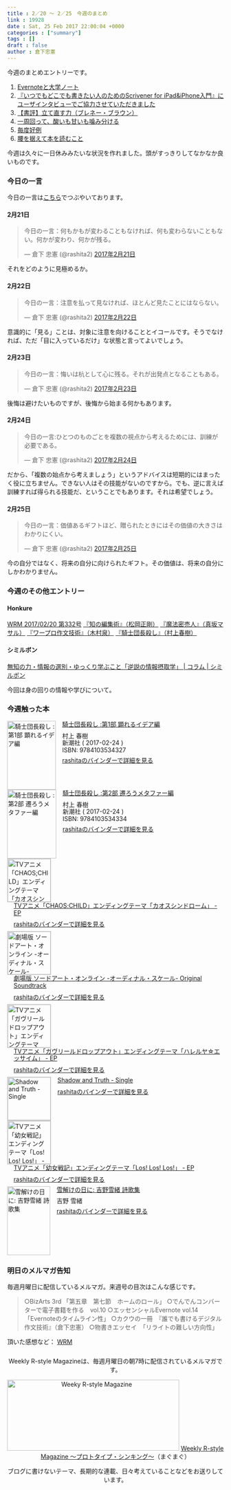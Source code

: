 ```yaml
---
title : 2／20 〜 2／25　今週のまとめ
link : 19928
date : Sat, 25 Feb 2017 22:00:04 +0000
categories : ["summary"]
tags : []
draft : false
author : 倉下忠憲
---
```


今週のまとめエントリーです。
 
<ol>
<li><a href="https://rashita.net/blog/?p=19898">Evernoteと大学ノート</a></li>
<li><a href="https://rashita.net/blog/?p=19903">『いつでもどこでも書きたい人のためのScrivener for iPad&amp;iPhone入門』にユーザインタビューでご協力させていただきました</a></li>
<li><a href="https://rashita.net/blog/?p=19910">【書評】立て直す力（ブレネー・ブラウン）</a></li>
<li><a href="https://rashita.net/blog/?p=19915">一周回って、酸いも甘いも噛み分ける</a></li>
<li><a href="https://rashita.net/blog/?p=19918">毎度好例</a></li>
<li><a href="https://rashita.net/blog/?p=19922">腰を据えて本を読むこと</a></li>
</ol>

今週は久々に一日休みみたいな状況を作れました。頭がすっきりしてなかなか良いものです。

<h3>今日の一言</h3>
今日の一言は<a href="http://twitter.com/rashita2 ">こちら</a>でつぶやいております。


<h4>2月21日</h4>

<blockquote class="twitter-tweet" data-lang="ja"><p lang="ja" dir="ltr">今日の一言：何もかもが変わることもなければ、何も変わらないこともない。何かが変わり、何かが残る。</p>&mdash; 倉下 忠憲 (@rashita2) <a href="https://twitter.com/rashita2/status/833878529943035905">2017年2月21日</a></blockquote>
<script async src="//platform.twitter.com/widgets.js" charset="utf-8"></script>

それをどのように見極めるか。

<h4>2月22日</h4>

<blockquote class="twitter-tweet" data-lang="ja"><p lang="ja" dir="ltr">今日の一言：注意を払って見なければ、ほとんど見たことにはならない。</p>&mdash; 倉下 忠憲 (@rashita2) <a href="https://twitter.com/rashita2/status/834259391368945664">2017年2月22日</a></blockquote>
<script async src="//platform.twitter.com/widgets.js" charset="utf-8"></script>

意識的に「見る」ことは、対象に注意を向けることとイコールです。そうでなければ、ただ「目に入っているだけ」な状態と言ってよいでしょう。

<h4>2月23日</h4>

<blockquote class="twitter-tweet" data-lang="ja"><p lang="ja" dir="ltr">今日の一言：悔いは杭として心に残る。それが出発点となることもある。</p>&mdash; 倉下 忠憲 (@rashita2) <a href="https://twitter.com/rashita2/status/834658092881031169">2017年2月23日</a></blockquote>
<script async src="//platform.twitter.com/widgets.js" charset="utf-8"></script>

後悔は避けたいものですが、後悔から始まる何かもあります。

<h4>2月24日</h4>

<blockquote class="twitter-tweet" data-lang="ja"><p lang="ja" dir="ltr">今日の一言:ひとつのものごとを複数の視点から考えるためには、訓練が必要である。</p>&mdash; 倉下 忠憲 (@rashita2) <a href="https://twitter.com/rashita2/status/834950650899243008">2017年2月24日</a></blockquote>
<script async src="//platform.twitter.com/widgets.js" charset="utf-8"></script>

だから、「複数の始点から考えましょう」というアドバイスは短期的にはまったく役に立ちません。できない人はその技能がないのですから。でも、逆に言えば訓練すれば得られる技能だ、ということでもあります。それは希望でしょう。

<h4>2月25日</h4>

<blockquote class="twitter-tweet" data-lang="ja"><p lang="ja" dir="ltr">今日の一言：価値あるギフトほど、贈られたときにはその価値の大きさはわかりにくい。</p>&mdash; 倉下 忠憲 (@rashita2) <a href="https://twitter.com/rashita2/status/835333601747058688">2017年2月25日</a></blockquote>
<script async src="//platform.twitter.com/widgets.js" charset="utf-8"></script>

今の自分ではなく、将来の自分に向けられたギフト。その価値は、将来の自分にしかわかりません。

<h3>今週のその他エントリー</h3>

<H4>Honkure</H4>

<a href="http://honkure.net/rbook/archives/1685">WRM 2017/02/20 第332号</a>
<a href="http://honkure.net/rbook/archives/1688">『知の編集術』（松岡正剛）</a>
<a href="http://honkure.net/rbook/archives/1697">『魔法密売人』（真坂マサル）</a>
<a href="http://honkure.net/rbook/archives/1702">『ワープロ作文技術』（木村泉）</a>
<a href="http://honkure.net/rbook/archives/1706">『騎士団長殺し』（村上春樹）</a>

<H4>シミルボン</H4>

<a href="https://shimirubon.jp/columns/1679339">無知の力・情報の選別・ゆっくり学ぶこと「逆説の情報摂取学」 | コラム | シミルボン</a>

今回は身の回りの情報や学びについて。

<H3>今週触った本</H3>

<div class="mm-middle" style="margin-bottom:0px;"><div class="mm-image" style="float:left;"><a href="http://www.amazon.co.jp/exec/obidos/ASIN/410353432X/rashita1000-22 /ref=nosim" target="_blank"><img src="https://images-fe.ssl-images-amazon.com/images/I/51zgU-HZRKL._SL160_.jpg" alt="騎士団長殺し :第1部 顕れるイデア編" title="騎士団長殺し :第1部 顕れるイデア編" width="113" height="160" border="0" /></a></div><div class="mm-content" style="float:left;margin-left:15px;line-height:120%"><div class="mm-title" style="line-height:120%"><a href="http://www.amazon.co.jp/exec/obidos/ASIN/410353432X/rashita1000-22 /ref=nosim" target="_blank">騎士団長殺し :第1部 顕れるイデア編</a></div><div class="mm-detail" style="margin-top:10px;">村上 春樹<br />新潮社 ( 2017-02-24 )<br />ISBN: 9784103534327<br /><div style="margin:7px 0px"><a href="http://mediamarker.net/u/rashita/?asin=410353432X" target="_blank">rashitaのバインダーで詳細を見る</a></div></div></div><div style="clear:left"></div></div>

<div class="mm-middle" style="margin-bottom:0px;"><div class="mm-image" style="float:left;"><a href="http://www.amazon.co.jp/exec/obidos/ASIN/4103534338/rashita1000-22 /ref=nosim" target="_blank"><img src="https://images-fe.ssl-images-amazon.com/images/I/51DvGae6FtL._SL160_.jpg" alt="騎士団長殺し :第2部 遷ろうメタファー編" title="騎士団長殺し :第2部 遷ろうメタファー編" width="114" height="160" border="0" /></a></div><div class="mm-content" style="float:left;margin-left:15px;line-height:120%"><div class="mm-title" style="line-height:120%"><a href="http://www.amazon.co.jp/exec/obidos/ASIN/4103534338/rashita1000-22 /ref=nosim" target="_blank">騎士団長殺し :第2部 遷ろうメタファー編</a></div><div class="mm-detail" style="margin-top:10px;">村上 春樹<br />新潮社 ( 2017-02-24 )<br />ISBN: 9784103534334<br /><div style="margin:7px 0px"><a href="http://mediamarker.net/u/rashita/?asin=4103534338" target="_blank">rashitaのバインダーで詳細を見る</a></div></div></div><div style="clear:left"></div></div>

<div class="mm-middle" style="margin-bottom:0px;"><div class="mm-image" style="float:left;"><a href="https://itunes.apple.com/jp/album/tv%E3%82%A2%E3%83%8B%E3%83%A1-chaos-child-%E3%82%A8%E3%83%B3%E3%83%87%E3%82%A3%E3%83%B3%E3%82%B0%E3%83%86%E3%83%BC%E3%83%9E-%E3%82%AB%E3%82%AA%E3%82%B9%E3%82%B7%E3%83%B3%E3%83%89%E3%83%AD%E3%83%BC%E3%83%A0-ep/id1201625307" target="_blank"><img src="http://is3.mzstatic.com/image/thumb/Music122/v4/4e/06/5a/4e065aba-f9f6-544a-ff78-e6911f37a844/source/100x100bb.jpg" alt="TVアニメ「CHAOS;CHILD」エンディングテーマ「カオスシンドローム」 - EP" title="TVアニメ「CHAOS;CHILD」エンディングテーマ「カオスシンドローム」 - EP" width="100" height="100" style="border:1px solid #CCCCCC;" /></a>
</div><div class="mm-content" style="float:left;margin-left:15px;line-height:120%"><div class="mm-title" style="line-height:120%"><a href="https://itunes.apple.com/jp/album/tv%E3%82%A2%E3%83%8B%E3%83%A1-chaos-child-%E3%82%A8%E3%83%B3%E3%83%87%E3%82%A3%E3%83%B3%E3%82%B0%E3%83%86%E3%83%BC%E3%83%9E-%E3%82%AB%E3%82%AA%E3%82%B9%E3%82%B7%E3%83%B3%E3%83%89%E3%83%AD%E3%83%BC%E3%83%A0-ep/id1201625307" target="_blank">TVアニメ「CHAOS;CHILD」エンディングテーマ「カオスシンドローム」 - EP</a></div><div class="mm-detail" style="margin-top:10px;"><div style="margin:7px 0px"><a href="http://mediamarker.net/u/rashita/?url=https%3A%2F%2Fitunes.apple.com%2Fjp%2Falbum%2Ftv%25E3%2582%25A2%25E3%2583%258B%25E3%2583%25A1-chaos-child-%25E3%2582%25A8%25E3%2583%25B3%25E3%2583%2587%25E3%2582%25A3%25E3%2583%25B3%25E3%2582%25B0%25E3%2583%2586%25E3%2583%25BC%25E3%2583%259E-%25E3%2582%25AB%25E3%2582%25AA%25E3%2582%25B9%25E3%2582%25B7%25E3%2583%25B3%25E3%2583%2589%25E3%2583%25AD%25E3%2583%25BC%25E3%2583%25A0-ep%2Fid1201625307" target="_blank">rashitaのバインダーで詳細を見る</a></div></div></div><div style="clear:left"></div></div>

<div class="mm-middle" style="margin-bottom:0px;"><div class="mm-image" style="float:left;"><a href="https://itunes.apple.com/jp/album/%E5%8A%87%E5%A0%B4%E7%89%88-%E3%82%BD%E3%83%BC%E3%83%89%E3%82%A2%E3%83%BC%E3%83%88-%E3%82%AA%E3%83%B3%E3%83%A9%E3%82%A4%E3%83%B3-%E3%82%AA%E3%83%BC%E3%83%87%E3%82%A3%E3%83%8A%E3%83%AB-%E3%82%B9%E3%82%B1%E3%83%BC%E3%83%AB-" target="_blank"><img src="http://is4.mzstatic.com/image/thumb/Music111/v4/5b/2b/fd/5b2bfdfa-a4fc-6988-32be-e85d6e37f506/source/100x100bb.jpg" alt="劇場版 ソードアート・オンライン -オーディナル・スケール- Original Soundtrack" title="劇場版 ソードアート・オンライン -オーディナル・スケール- Original Soundtrack" width="100" height="100" style="border:1px solid #CCCCCC;" /></a>
</div><div class="mm-content" style="float:left;margin-left:15px;line-height:120%"><div class="mm-title" style="line-height:120%"><a href="https://itunes.apple.com/jp/album/%E5%8A%87%E5%A0%B4%E7%89%88-%E3%82%BD%E3%83%BC%E3%83%89%E3%82%A2%E3%83%BC%E3%83%88-%E3%82%AA%E3%83%B3%E3%83%A9%E3%82%A4%E3%83%B3-%E3%82%AA%E3%83%BC%E3%83%87%E3%82%A3%E3%83%8A%E3%83%AB-%E3%82%B9%E3%82%B1%E3%83%BC%E3%83%AB-" target="_blank">劇場版 ソードアート・オンライン -オーディナル・スケール- Original Soundtrack</a></div><div class="mm-detail" style="margin-top:10px;"><div style="margin:7px 0px"><a href="http://mediamarker.net/u/rashita/?url=https%3A%2F%2Fitunes.apple.com%2Fjp%2Falbum%2F%25E5%258A%2587%25E5%25A0%25B4%25E7%2589%2588-%25E3%2582%25BD%25E3%2583%25BC%25E3%2583%2589%25E3%2582%25A2%25E3%2583%25BC%25E3%2583%2588-%25E3%2582%25AA%25E3%2583%25B3%25E3%2583%25A9%25E3%2582%25A4%25E3%2583%25B3-%25E3%2582%25AA%25E3%2583%25BC%25E3%2583%2587%25E3%2582%25A3%25E3%2583%258A%25E3%2583%25AB-%25E3%2582%25B9%25E3%2582%25B1%25E3%2583%25BC%25E3%2583%25AB-" target="_blank">rashitaのバインダーで詳細を見る</a></div></div></div><div style="clear:left"></div></div>

<div class="mm-middle" style="margin-bottom:0px;"><div class="mm-image" style="float:left;"><a href="https://itunes.apple.com/jp/album/tv%E3%82%A2%E3%83%8B%E3%83%A1-%E3%82%AC%E3%83%B4%E3%83%AA%E3%83%BC%E3%83%AB%E3%83%89%E3%83%AD%E3%83%83%E3%83%97%E3%82%A2%E3%82%A6%E3%83%88-%E3%82%A8%E3%83%B3%E3%83%87%E3%82%A3%E3%83%B3%E3%82%B0%E3%83%86%E3%83%BC%E3%83%9E-" target="_blank"><img src="http://is2.mzstatic.com/image/thumb/Music122/v4/c3/8c/ec/c38cec63-65f9-3f03-bc0a-5b78f28b22dd/source/100x100bb.jpg" alt="TVアニメ「ガヴリールドロップアウト」エンディングテーマ「ハレルヤ☆エッサイム」 - EP" title="TVアニメ「ガヴリールドロップアウト」エンディングテーマ「ハレルヤ☆エッサイム」 - EP" width="100" height="100" style="border:1px solid #CCCCCC;" /></a>
</div><div class="mm-content" style="float:left;margin-left:15px;line-height:120%"><div class="mm-title" style="line-height:120%"><a href="https://itunes.apple.com/jp/album/tv%E3%82%A2%E3%83%8B%E3%83%A1-%E3%82%AC%E3%83%B4%E3%83%AA%E3%83%BC%E3%83%AB%E3%83%89%E3%83%AD%E3%83%83%E3%83%97%E3%82%A2%E3%82%A6%E3%83%88-%E3%82%A8%E3%83%B3%E3%83%87%E3%82%A3%E3%83%B3%E3%82%B0%E3%83%86%E3%83%BC%E3%83%9E-" target="_blank">TVアニメ「ガヴリールドロップアウト」エンディングテーマ「ハレルヤ☆エッサイム」 - EP</a></div><div class="mm-detail" style="margin-top:10px;"><div style="margin:7px 0px"><a href="http://mediamarker.net/u/rashita/?url=https%3A%2F%2Fitunes.apple.com%2Fjp%2Falbum%2Ftv%25E3%2582%25A2%25E3%2583%258B%25E3%2583%25A1-%25E3%2582%25AC%25E3%2583%25B4%25E3%2583%25AA%25E3%2583%25BC%25E3%2583%25AB%25E3%2583%2589%25E3%2583%25AD%25E3%2583%2583%25E3%2583%2597%25E3%2582%25A2%25E3%2582%25A6%25E3%2583%2588-%25E3%2582%25A8%25E3%2583%25B3%25E3%2583%2587%25E3%2582%25A3%25E3%2583%25B3%25E3%2582%25B0%25E3%2583%2586%25E3%2583%25BC%25E3%2583%259E-" target="_blank">rashitaのバインダーで詳細を見る</a></div></div></div><div style="clear:left"></div></div>

<div class="mm-middle" style="margin-bottom:0px;"><div class="mm-image" style="float:left;"><a href="https://itunes.apple.com/jp/album/shadow-and-truth-single/id1204118428" target="_blank"><img src="http://is3.mzstatic.com/image/thumb/Music111/v4/44/e8/6a/44e86a8d-c498-7b38-948b-fc47278f9b88/source/100x100bb.jpg" alt="Shadow and Truth - Single" title="Shadow and Truth - Single" width="100" height="100" style="border:1px solid #CCCCCC;" /></a>
</div><div class="mm-content" style="float:left;margin-left:15px;line-height:120%"><div class="mm-title" style="line-height:120%"><a href="https://itunes.apple.com/jp/album/shadow-and-truth-single/id1204118428" target="_blank">Shadow and Truth - Single</a></div><div class="mm-detail" style="margin-top:10px;"><div style="margin:7px 0px"><a href="http://mediamarker.net/u/rashita/?url=https%3A%2F%2Fitunes.apple.com%2Fjp%2Falbum%2Fshadow-and-truth-single%2Fid1204118428" target="_blank">rashitaのバインダーで詳細を見る</a></div></div></div><div style="clear:left"></div></div>

<div class="mm-middle" style="margin-bottom:0px;"><div class="mm-image" style="float:left;"><a href="https://itunes.apple.com/jp/album/tv%E3%82%A2%E3%83%8B%E3%83%A1-%E5%B9%BC%E5%A5%B3%E6%88%A6%E8%A8%98-%E3%82%A8%E3%83%B3%E3%83%87%E3%82%A3%E3%83%B3%E3%82%B0%E3%83%86%E3%83%BC%E3%83%9E-los-los-los-ep/id1201588262" target="_blank"><img src="http://is3.mzstatic.com/image/thumb/Music111/v4/bc/68/6d/bc686dcc-c103-77b9-0463-67f190517b5e/source/100x100bb.jpg" alt="TVアニメ「幼女戦記」エンディングテーマ「Los! Los! Los!」 - EP" title="TVアニメ「幼女戦記」エンディングテーマ「Los! Los! Los!」 - EP" width="100" height="100" style="border:1px solid #CCCCCC;" /></a>
</div><div class="mm-content" style="float:left;margin-left:15px;line-height:120%"><div class="mm-title" style="line-height:120%"><a href="https://itunes.apple.com/jp/album/tv%E3%82%A2%E3%83%8B%E3%83%A1-%E5%B9%BC%E5%A5%B3%E6%88%A6%E8%A8%98-%E3%82%A8%E3%83%B3%E3%83%87%E3%82%A3%E3%83%B3%E3%82%B0%E3%83%86%E3%83%BC%E3%83%9E-los-los-los-ep/id1201588262" target="_blank">TVアニメ「幼女戦記」エンディングテーマ「Los! Los! Los!」 - EP</a></div><div class="mm-detail" style="margin-top:10px;"><div style="margin:7px 0px"><a href="http://mediamarker.net/u/rashita/?url=https%3A%2F%2Fitunes.apple.com%2Fjp%2Falbum%2Ftv%25E3%2582%25A2%25E3%2583%258B%25E3%2583%25A1-%25E5%25B9%25BC%25E5%25A5%25B3%25E6%2588%25A6%25E8%25A8%2598-%25E3%2582%25A8%25E3%2583%25B3%25E3%2583%2587%25E3%2582%25A3%25E3%2583%25B3%25E3%2582%25B0%25E3%2583%2586%25E3%2583%25BC%25E3%2583%259E-los-los-los-ep%2Fid1201588262" target="_blank">rashitaのバインダーで詳細を見る</a></div></div></div><div style="clear:left"></div></div>

<div class="mm-middle" style="margin-bottom:0px;"><div class="mm-image" style="float:left;"><a href="http://www.amazon.co.jp/exec/obidos/ASIN/B06VWGPD6P/rashita1000-22 /ref=nosim" target="_blank"><img src="https://images-fe.ssl-images-amazon.com/images/I/414pSkkZooL._SL160_.jpg" alt="雪解けの日に: 吉野雪緒 詩歌集" title="雪解けの日に: 吉野雪緒 詩歌集" width="100" height="160" border="0" /></a></div><div class="mm-content" style="float:left;margin-left:15px;line-height:120%"><div class="mm-title" style="line-height:120%"><a href="http://www.amazon.co.jp/exec/obidos/ASIN/B06VWGPD6P/rashita1000-22 /ref=nosim" target="_blank">雪解けの日に: 吉野雪緒 詩歌集</a></div><div class="mm-detail" style="margin-top:10px;">吉野 雪緒<br /><div style="margin:7px 0px"><a href="http://mediamarker.net/u/rashita/?asin=B06VWGPD6P" target="_blank">rashitaのバインダーで詳細を見る</a></div></div></div><div style="clear:left"></div></div>

<h3>明日のメルマガ告知</h3>

毎週月曜日に配信しているメルマガ。来週号の目次はこんな感じです。

<blockquote>
○BizArts 3rd 「第五章　第七節　ホームのロール」
○でんでんコンバーターで電子書籍を作る　vol.10
○エッセンシャルEvernote vol.14　「Evernoteのタイムライン性」
○カクウの一冊　『誰でも書けるデジタル作文技術』（倉下忠憲）
○物書きエッセイ　「リライトの難しい方向性」
</blockquote>

頂いた感想など：
<a class="twitter-timeline"  href="https://twitter.com/rashita2/timelines/427262290753097729"  data-widget-id="427265271171010561">WRM</a>
    <script>!function(d,s,id){var js,fjs=d.getElementsByTagName(s)[0],p=/^http:/.test(d.location)?'http':'https';if(!d.getElementById(id)){js=d.createElement(s);js.id=id;js.src=p+"://platform.twitter.com/widgets.js";fjs.parentNode.insertBefore(js,fjs);}}(document,"script","twitter-wjs");</script>


<div style="text-align:center;margin-top:25px;">
Weekly R-style Magazineは、毎週月曜日の朝7時に配信されているメルマガです。

<a href="http://www.mag2.com/m/0001185133.html" target="_blank"><img src="https://rashita.net/blog/wp-content/uploads/2010/09/mmbanner.jpg" alt="Weeky R-style Magazine" width="400" height="165" class="alignnone size-full wp-image-12201" /></a>
<a href="http://www.mag2.com/m/0001185133.html" target="_blank">Weekly R-style Magazine ～プロトタイプ・シンキング～</a>（まぐまぐ）

ブログに書けないテーマ、長期的な連載、日々考えていることなどをお送りしています。
</div> 
